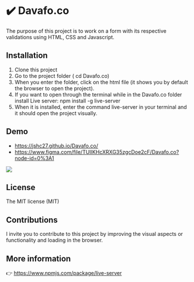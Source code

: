 # :heavy_check_mark: Davafo.co  

The purpose of this project is to work on a form with its respective validations using HTML, CSS and Javascript.

## Installation

1. Clone this project
2. Go to the project folder ( cd Davafo.co)
3. When you enter the folder, click on the html file (it shows you by default the browser to open the project).
4. If you want to open through the terminal while in the Davafo.co folder install Live server: npm install -g live-server
5. When it is installed, enter the command live-server in your terminal and it should open the project visually.

## Demo

- https://jshc27.github.io/Davafo.co/
- https://www.figma.com/file/TUIIKHcXRXG35zgcDoe2cF/Davafo.co?node-id=0%3A1

<img src="https://user-images.githubusercontent.com/56690309/126931625-7d99942b-0ec1-4a5a-bc26-753acbeb9372.jpeg">

## License

The MIT license (MIT)

## Contributions
I invite you to contribute to this project by improving the visual aspects or functionality and loading in the browser.

## More information
👉 https://www.npmjs.com/package/live-server
